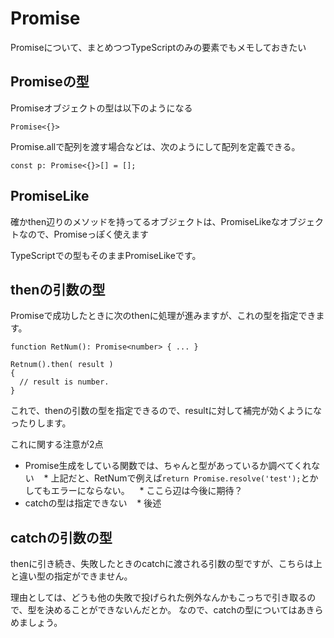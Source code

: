 # Promise

Promiseについて、まとめつつTypeScriptのみの要素でもメモしておきたい

## Promiseの型

Promiseオブジェクトの型は以下のようになる

```
Promise<{}>
```

Promise.allで配列を渡す場合などは、次のようにして配列を定義できる。

```
const p: Promise<{}>[] = [];
```

## PromiseLike

確かthen辺りのメソッドを持ってるオブジェクトは、PromiseLikeなオブジェクトなので、Promiseっぽく使えます

TypeScriptでの型もそのままPromiseLikeです。

## thenの引数の型

Promiseで成功したときに次のthenに処理が進みますが、これの型を指定できます。

```
function RetNum(): Promise<number> { ... }

Retnum().then( result )
{
  // result is number.
}
```

これで、thenの引数の型を指定できるので、resultに対して補完が効くようになったりします。

これに関する注意が2点

* Promise生成をしている関数では、ちゃんと型があっているか調べてくれない
    * 上記だと、RetNumで例えば`return Promise.resolve('test');`とかしてもエラーにならない。
    * ここら辺は今後に期待？
* catchの型は指定できない
    * 後述

## catchの引数の型

thenに引き続き、失敗したときのcatchに渡される引数の型ですが、こちらは上と違い型の指定ができません。

理由としては、どうも他の失敗で投げられた例外なんかもこっちで引き取るので、型を決めることができないんだとか。
なので、catchの型についてはあきらめましょう。
